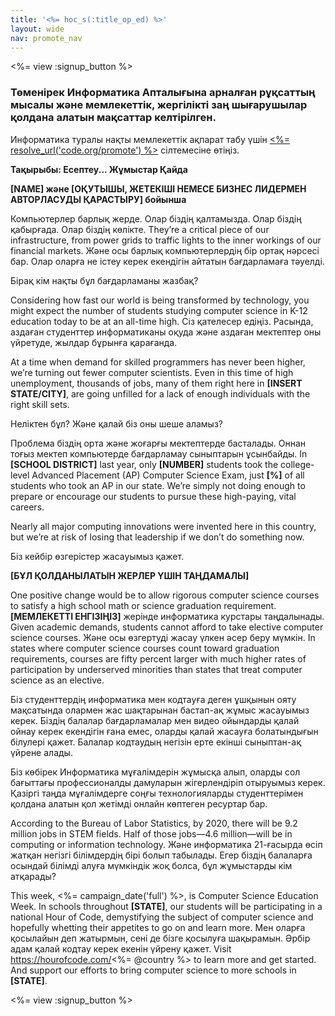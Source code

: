 ```yaml
---
title: '<%= hoc_s(:title_op_ed) %>'
layout: wide
nav: promote_nav
---
```

<%= view :signup_button %>

### Төменірек Информатика Апталығына арналған рұқсаттың мысалы және мемлекеттік, жергілікті заң шығарушылар қолдана алатын мақсаттар келтірілген.

  


Информатика туралы нақты мемлекеттік ақпарат табу үшін [<%= resolve_url('code.org/promote') %>](<%= resolve_url('https://code.org/promote') %>) сілтемесіне өтіңіз.

**Тақырыбы: Есептеу... Жұмыстар Қайда**

**[NAME] және [ОҚУТЫШЫ, ЖЕТЕКІШІ НЕМЕСЕ БИЗНЕС ЛИДЕРМЕН АВТОРЛАСУДЫ ҚАРАСТЫРУ] бойынша**

Компьютерлер барлық жерде. Олар біздің қалтамызда. Олар біздің қабырғада. Олар біздің көлікте. They’re a critical piece of our infrastructure, from power grids to traffic lights to the inner workings of our financial markets. Және осы барлық компьютерлердің бір ортақ нәрсесі бар. Олар оларға не істеу керек екендігін айтатын бағдарламаға тәуелді.

Бірақ кім нақты бұл бағдарламаны жазбақ?

Considering how fast our world is being transformed by technology, you might expect the number of students studying computer science in K-12 education today to be at an all-time high. Сіз қателесер едіңіз. Расында, аздаған студенттер информатиканы оқуда және аздаған мектептер оны үйретуде, жылдар бұрынға қарағанда.

At a time when demand for skilled programmers has never been higher, we’re turning out fewer computer scientists. Even in this time of high unemployment, thousands of jobs, many of them right here in **[INSERT STATE/CITY]**, are going unfilled for a lack of enough individuals with the right skill sets.

Неліктен бұл? Және қалай біз оны шеше аламыз?

Проблема біздің орта және жоғарғы мектептерде басталады. Оннан тоғыз мектеп компьютерде бағдарламау сыныптарын ұсынбайды. In **[SCHOOL DISTRICT]** last year, only **[NUMBER]** students took the college-level Advanced Placement (AP) Computer Science Exam, just **[%]** of all students who took an AP in our state. We’re simply not doing enough to prepare or encourage our students to pursue these high-paying, vital careers.

Nearly all major computing innovations were invented here in this country, but we’re at risk of losing that leadership if we don’t do something now.

Біз кейбір өзгерістер жасауымыз қажет.

**[БҰЛ ҚОЛДАНЫЛАТЫН ЖЕРЛЕР ҮШІН ТАҢДАМАЛЫ]**

One positive change would be to allow rigorous computer science courses to satisfy a high school math or science graduation requirement. **[МЕМЛЕКЕТТІ ЕНГІЗІҢІЗ]** жерінде информатика курстары таңдалынады. Given academic demands, students cannot afford to take elective computer science courses. Және осы өзгертуді жасау үлкен әсер беру мүмкін. In states where computer science courses count toward graduation requirements, courses are fifty percent larger with much higher rates of participation by underserved minorities than states that treat computer science as an elective.

Біз студенттердің информатика мен кодтауға деген ұшқынын ояту мақсатында олармен жас шақтарынан бастап-ақ жұмыс жасауымыз керек. Біздің балалар бағдарламалар мен видео ойындарды қалай ойнау керек екендігін ғана емес, оларды қалай жасауға болатындығын білулері қажет. Балалар кодтаудың негізін ерте екінші сыныптан-ақ үйрене алады.

Біз көбірек Информатика мұғалімдерін жұмысқа алып, оларды сол бағыттағы профессионалды дамуларын жігерлендіріп отыруымыз керек. Қазіргі таңда мұғалімдерге соңғы технологияларды студенттерімен қолдана алатын қол жетімді онлайн көптеген ресуртар бар.

According to the Bureau of Labor Statistics, by 2020, there will be 9.2 million jobs in STEM fields. Half of those jobs—4.6 million—will be in computing or information technology. Және информатика 21-ғасырда өсіп жатқан негізгі білімдердің бірі болып табылады. Егер біздің балаларға осындай білімді алуға мүмкіндік жоқ болса, бұл жұмыстарды кім атқарады?

This week, <%= campaign_date('full') %>, is Computer Science Education Week. In schools throughout **[STATE]**, our students will be participating in a national Hour of Code, demystifying the subject of computer science and hopefully whetting their appetites to go on and learn more. Мен оларға қосылайын деп жатырмын, сені де бізге қосылуға шақырамын. Әрбір адам қалай кодтау керек екенін үйрену қажет. Visit https://hourofcode.com/<%= @country %> to learn more and get started. And support our efforts to bring computer science to more schools in **[STATE]**.

<%= view :signup_button %>